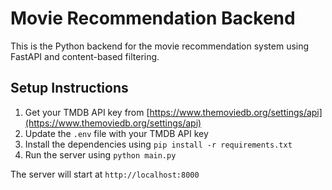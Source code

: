 # Movie Recommendation Backend

This is the Python backend for the movie recommendation system using FastAPI and content-based filtering.

## Setup Instructions

1. Get your TMDB API key from [https://www.themoviedb.org/settings/api](https://www.themoviedb.org/settings/api)
2. Update the `.env` file with your TMDB API key
3. Install the dependencies using `pip install -r requirements.txt`
4. Run the server using `python main.py`

The server will start at `http://localhost:8000`